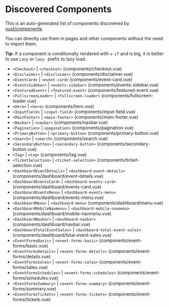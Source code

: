 # Discovered Components

This is an auto-generated list of components discovered by [nuxt/components](https://github.com/nuxt/components).

You can directly use them in pages and other components without the need to import them.

**Tip:** If a component is conditionally rendered with `v-if` and is big, it is better to use `Lazy` or `lazy-` prefix to lazy load.

- `<Checkout>` | `<checkout>` (components/checkout.vue)
- `<Disclaimer>` | `<disclaimer>` (components/disclaimer.vue)
- `<EventCard>` | `<event-card>` (components/event-card.vue)
- `<EventsSidebar>` | `<events-sidebar>` (components/events-sidebar.vue)
- `<FeaturedEvent>` | `<featured-event>` (components/featured-event.vue)
- `<FullscreenLoader>` | `<fullscreen-loader>` (components/fullscreen-loader.vue)
- `<Hero>` | `<hero>` (components/hero.vue)
- `<InputField>` | `<input-field>` (components/input-field.vue)
- `<MainFooter>` | `<main-footer>` (components/main-footer.vue)
- `<Navbar>` | `<navbar>` (components/navbar.vue)
- `<Pagination>` | `<pagination>` (components/pagination.vue)
- `<PrimaryButton>` | `<primary-button>` (components/primary-button.vue)
- `<Search>` | `<search>` (components/search.vue)
- `<SecondaryButton>` | `<secondary-button>` (components/secondary-button.vue)
- `<Tag>` | `<tag>` (components/tag.vue)
- `<TicketSelection>` | `<ticket-selection>` (components/ticket-selection.vue)
- `<DashboardEventDetails>` | `<dashboard-event-details>` (components/dashboard/event-details.vue)
- `<DashboardEventsCard>` | `<dashboard-events-card>` (components/dashboard/events-card.vue)
- `<DashboardEventsMenu>` | `<dashboard-events-menu>` (components/dashboard/events-menu.vue)
- `<DashboardMenu>` | `<dashboard-menu>` (components/dashboard/menu.vue)
- `<DashboardMobileNavmenu>` | `<dashboard-mobile-navmenu>` (components/dashboard/mobile-navmenu.vue)
- `<DashboardNavbar>` | `<dashboard-navbar>` (components/dashboard/navbar.vue)
- `<DashboardTotalEventSales>` | `<dashboard-total-event-sales>` (components/dashboard/total-event-sales.vue)
- `<EventFormsBasic>` | `<event-forms-basic>` (components/event-forms/basic.vue)
- `<EventFormsDetails>` | `<event-forms-details>` (components/event-forms/details.vue)
- `<EventFormsSales>` | `<event-forms-sales>` (components/event-forms/sales.vue)
- `<EventFormsSchedules>` | `<event-forms-schedules>` (components/event-forms/schedules.vue)
- `<EventFormsSummary>` | `<event-forms-summary>` (components/event-forms/summary.vue)
- `<EventFormsTickets>` | `<event-forms-tickets>` (components/event-forms/tickets.vue)
